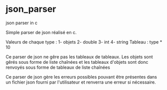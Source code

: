 # json_parser
json parser in c

Simple parser de json réalisé en c.

Valeurs de chaque type :
    1- objets
    2- double
    3- int
    4- string
    Tableau : type * 10
    
Ce parser de json ne gêre pas les tableaux de tableaux.
Les objets sont gêrés sous forme de liste chaînées et les tableaux d'objets sont donc renvoyés sous forme de tableaux de liste chaînées

Ce parser de json gère les erreurs possibles pouvant être présentes dans un fichier json fourni par l'utilisateur et renverra une erreur si nécessaire.
